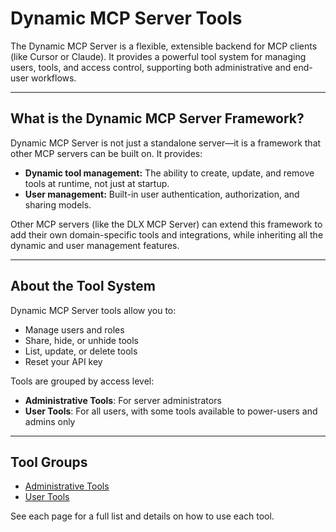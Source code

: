 # Dynamic MCP Server Tools

The Dynamic MCP Server is a flexible, extensible backend for MCP clients (like Cursor or Claude). It provides a powerful tool system for managing users, tools, and access control, supporting both administrative and end-user workflows.

---

## What is the Dynamic MCP Server Framework?

Dynamic MCP Server is not just a standalone server—it is a framework that other MCP servers can be built on. It provides:

- **Dynamic tool management:** The ability to create, update, and remove tools at runtime, not just at startup.
- **User management:** Built-in user authentication, authorization, and sharing models.

Other MCP servers (like the DLX MCP Server) can extend this framework to add their own domain-specific tools and integrations, while inheriting all the dynamic and user management features.

---

## About the Tool System

Dynamic MCP Server tools allow you to:

- Manage users and roles
- Share, hide, or unhide tools
- List, update, or delete tools
- Reset your API key

Tools are grouped by access level:

- **Administrative Tools**: For server administrators
- **User Tools**: For all users, with some tools available to power-users and admins only

---

## Tool Groups

- [Administrative Tools](Dynamic_MCP_Server_Administrative_Tools.md)
- [User Tools](Dynamic_MCP_Server_User_Tools.md)

See each page for a full list and details on how to use each tool.
